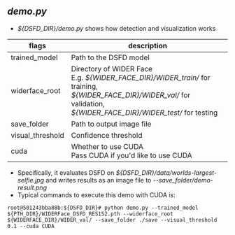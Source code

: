 ## *demo.py*

* *\${DSFD_DIR}/demo.py* shows how detection and visualization works

| flags            | description                                                  |
| ---------------- | ------------------------------------------------------------ |
| trained_model    | Path to the DSFD model                                       |
| widerface_root   | Directory of WIDER Face<br />E.g. *\${WIDER_FACE_DIR}/WIDER_train/* for training, <br />*\${WIDER_FACE_DIR}/WIDER_val/* for validation, <br />*\${WIDER_FACE_DIR}/WIDER_test/* for testing |
| save_folder      | Path to output image file                                    |
| visual_threshold | Confidence threshold                                         |
| cuda             | Whether to use CUDA<br />Pass CUDA if you'd like to use CUDA |

* Specifically, it evaluates DSFD on *\${DSFD_DIR}/data/worlds-largest-selfie.jpg* and writes results as an image file to *--save_folder/demo-result.png*
* Typical commands to execute this demo with CUDA is:

```
root@501243bba88b:${DSFD_DIR}# python demo.py --trained_model ${PTH_DIR}/WIDERFace_DSFD_RES152.pth --widerface_root ${WIDERFACE_DIR}/WIDER_val/ --save_folder ./save --visual_threshold 0.1 --cuda CUDA
```